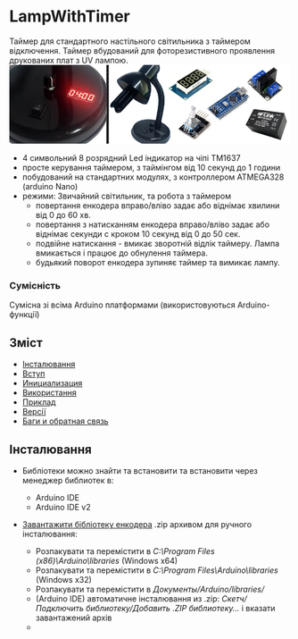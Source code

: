 # LampWithTimer
Таймер для стандартного настільного світильника з таймером відключення. Таймер вбудований для фоторезистивного проявлення друкованих плат з UV лампою.
![mainimg](https://github.com/JohnMWarren/LampWithTimer/blob/main/doc/LampTimer-1.jpg)
- 4 символьний 8 розрядний Led індикатор на чіпі TM1637
- просте керування таймером, з таймінгом від 10 секунд до 1 години
- побудований на стандартних модулях, з контроллером ATMEGA328 (arduino Nano)
- режими: Звичайний світильник, та робота з таймером
    - повертання енкодера вправо/вліво задає або віднімає хвилини від 0 до 60 хв.
    - повертання з натисканням енкодера вправо/вліво задає або віднімає секунди с кроком 10 секунд від 0 до 50 сек.
    - подвійне натискання - вмикає зворотній відлік таймеру. Лампа вмикається і працює до обнулення таймера.
    - будьякий поворот енкодера зупиняє таймер та вимикає лампу.


### Сумісність
Сумісна зі всіма Arduino платформами (використовуються Arduino-функції)

## Зміст
- [Інсталювання](#install)
- [Вступ](#base)
- [Инициализация](#init)
- [Використання](#usage)
- [Приклад](#example)
- [Версії](#versions)
- [Баги и обратная связь](#feedback)

<a id="install"></a>
## Інсталювання
- Библіотеки можно знайти та встановити та встановити через менеджер библиотек в:
    - Arduino IDE
    - Arduino IDE v2

- [Завантажити бібліотеку енкодера](https://github.com/JohnMWarren/LampWithTimer/blob/main/src/EncButton-main.zip) .zip архивом для ручного інсталювання:
    - Розпакувати та перемістити в *C:\Program Files (x86)\Arduino\libraries* (Windows x64)
    - Розпакувати та перемістити в *C:\Program Files\Arduino\libraries* (Windows x32)
    - Розпакувати та перемістити в *Документы/Arduino/libraries/*
    - (Arduino IDE) автоматичне інсталювання из .zip: *Скетч/Подключить библиотеку/Добавить .ZIP библиотеку…* і вказати завантажений архів
    - 
